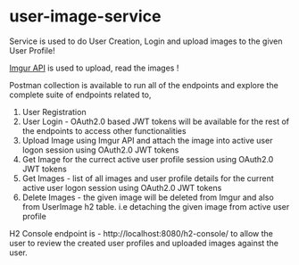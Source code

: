 # user-image-service
Service is used to do User Creation, Login and upload images to the given User Profile!

[Imgur API](https://apidocs.imgur.com/) is used to upload, read the images !

Postman collection is available to run all of the endpoints and explore the complete suite of endpoints related to,

 1. User Registration
 2. User Login - OAuth2.0 based JWT tokens will be available for the rest of the endpoints to access other functionalities
 3. Upload Image using Imgur API and attach the image into active user logon session using OAuth2.0 JWT tokens
 4. Get Image for the currect active user profile session using OAuth2.0 JWT tokens
 5. Get Images - list of all images and user profile details for the current active user logon session using OAuth2.0 JWT tokens
 6. Delete Images - the given image will be deleted from Imgur and also from UserImage h2 table. i.e detaching the given image from active user profile

H2 Console endpoint is - http://localhost:8080/h2-console/ to allow the user to review the created user profiles and uploaded images against the user.

